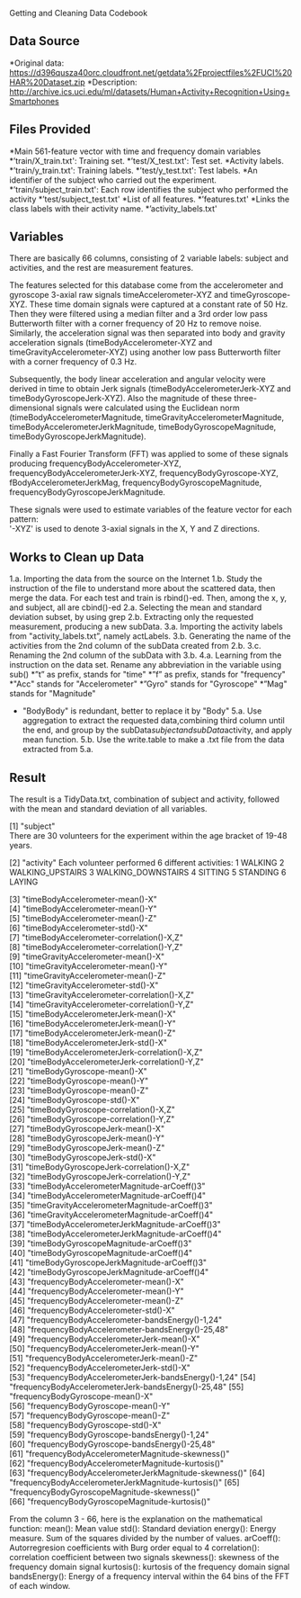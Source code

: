 Getting and Cleaning Data Codebook

## Data Source
*Original data: https://d396qusza40orc.cloudfront.net/getdata%2Fprojectfiles%2FUCI%20HAR%20Dataset.zip
*Description: http://archive.ics.uci.edu/ml/datasets/Human+Activity+Recognition+Using+Smartphones

## Files Provided
*Main 561-feature vector with time and frequency domain variables
  *’train/X_train.txt': Training set.
  *’test/X_test.txt': Test set.
*Activity labels.
  *’train/y_train.txt': Training labels.
  *’test/y_test.txt': Test labels.
*An identifier of the subject who carried out the experiment.
  *’train/subject_train.txt': Each row identifies the subject who performed the activity
  *’test/subject_test.txt'
*List of all features.
  *’features.txt'
*Links the class labels with their activity name.
  *’activity_labels.txt'

## Variables
There are basically 66 columns, consisting of 2 variable labels: subject and activities, and the rest are measurement features.

The features selected for this database come from the accelerometer and gyroscope 3-axial raw signals timeAccelerometer-XYZ and timeGyroscope-XYZ. These time domain signals were captured at a constant rate of 50 Hz. Then they were filtered using a median filter and a 3rd order low pass Butterworth filter with a corner frequency of 20 Hz to remove noise. Similarly, the acceleration signal was then separated into body and gravity acceleration signals (timeBodyAccelerometer-XYZ and timeGravityAccelerometer-XYZ) using another low pass Butterworth filter with a corner frequency of 0.3 Hz. 

Subsequently, the body linear acceleration and angular velocity were derived in time to obtain Jerk signals (timeBodyAccelerometerJerk-XYZ and timeBodyGyroscopeJerk-XYZ). Also the magnitude of these three-dimensional signals were calculated using the Euclidean norm (timeBodyAccelerometerMagnitude, timeGravityAccelerometerMagnitude, timeBodyAccelerometerJerkMagnitude, timeBodyGyroscopeMagnitude, timeBodyGyroscopeJerkMagnitude). 

Finally a Fast Fourier Transform (FFT) was applied to some of these signals producing frequencyBodyAccelerometer-XYZ, frequencyBodyAccelerometerJerk-XYZ, frequencyBodyGyroscope-XYZ, fBodyAccelerometerJerkMag, frequencyBodyGyroscopeMagnitude, frequencyBodyGyroscopeJerkMagnitude.

These signals were used to estimate variables of the feature vector for each pattern:  
'-XYZ' is used to denote 3-axial signals in the X, Y and Z directions.

## Works to Clean up Data
1.a. Importing the data from the source on the Internet
1.b. Study the instruction of the file to understand more about the scattered data, then merge the data. For each test and train is rbind()-ed. Then, among the x, y, and subject, all are cbind()-ed
2.a. Selecting the mean and standard deviation subset, by using grep
2.b. Extracting only the requested measurement, producing a new subData.
3.a. Importing the activity labels from "activity_labels.txt”, namely actLabels.
3.b. Generating the name of the activities from the 2nd column of the subData created from 2.b.
3.c. Renaming the 2nd column of the subData with 3.b.
4.a. Learning from the instruction on the data set. Rename any abbreviation in the variable using sub()
  *”t” as prefix, stands for "time"
  *”f” as prefix, stands for "frequency"
  *"Acc" stands for "Accelerometer"
  *”Gyro" stands for "Gyroscope"
  *”Mag" stands for "Magnitude"
  * "BodyBody" is redundant, better to replace it by "Body"
5.a. Use aggregation to extract the requested data,combining third column until the end, and group by the subData$subject and subData$activity, and apply mean function.
5.b. Use the write.table to make a .txt file from the data extracted from 5.a.

## Result
The result is a TidyData.txt, combination of subject and activity, followed with the mean and standard deviation of all variables.

 [1] "subject"   
There are 30 volunteers for the experiment within the age bracket of 19-48 years.
                                        
 [2] "activity"
Each volunteer performed 6 different activities:
	1 WALKING
	2 WALKING_UPSTAIRS
	3 WALKING_DOWNSTAIRS
	4 SITTING
	5 STANDING
	6 LAYING

 [3] "timeBodyAccelerometer-mean()-X"                    
 [4] "timeBodyAccelerometer-mean()-Y"                    
 [5] "timeBodyAccelerometer-mean()-Z"                    
 [6] "timeBodyAccelerometer-std()-X"                     
 [7] "timeBodyAccelerometer-correlation()-X,Z"           
 [8] "timeBodyAccelerometer-correlation()-Y,Z"           
 [9] "timeGravityAccelerometer-mean()-X"                 
[10] "timeGravityAccelerometer-mean()-Y"                 
[11] "timeGravityAccelerometer-mean()-Z"                 
[12] "timeGravityAccelerometer-std()-X"                  
[13] "timeGravityAccelerometer-correlation()-X,Z"        
[14] "timeGravityAccelerometer-correlation()-Y,Z"        
[15] "timeBodyAccelerometerJerk-mean()-X"                
[16] "timeBodyAccelerometerJerk-mean()-Y"                
[17] "timeBodyAccelerometerJerk-mean()-Z"                
[18] "timeBodyAccelerometerJerk-std()-X"                 
[19] "timeBodyAccelerometerJerk-correlation()-X,Z"       
[20] "timeBodyAccelerometerJerk-correlation()-Y,Z"       
[21] "timeBodyGyroscope-mean()-X"                        
[22] "timeBodyGyroscope-mean()-Y"                        
[23] "timeBodyGyroscope-mean()-Z"                        
[24] "timeBodyGyroscope-std()-X"                         
[25] "timeBodyGyroscope-correlation()-X,Z"               
[26] "timeBodyGyroscope-correlation()-Y,Z"               
[27] "timeBodyGyroscopeJerk-mean()-X"                    
[28] "timeBodyGyroscopeJerk-mean()-Y"                    
[29] "timeBodyGyroscopeJerk-mean()-Z"                    
[30] "timeBodyGyroscopeJerk-std()-X"                     
[31] "timeBodyGyroscopeJerk-correlation()-X,Z"           
[32] "timeBodyGyroscopeJerk-correlation()-Y,Z"           
[33] "timeBodyAccelerometerMagnitude-arCoeff()3"         
[34] "timeBodyAccelerometerMagnitude-arCoeff()4"         
[35] "timeGravityAccelerometerMagnitude-arCoeff()3"      
[36] "timeGravityAccelerometerMagnitude-arCoeff()4"      
[37] "timeBodyAccelerometerJerkMagnitude-arCoeff()3"     
[38] "timeBodyAccelerometerJerkMagnitude-arCoeff()4"     
[39] "timeBodyGyroscopeMagnitude-arCoeff()3"             
[40] "timeBodyGyroscopeMagnitude-arCoeff()4"             
[41] "timeBodyGyroscopeJerkMagnitude-arCoeff()3"         
[42] "timeBodyGyroscopeJerkMagnitude-arCoeff()4"         
[43] "frequencyBodyAccelerometer-mean()-X"               
[44] "frequencyBodyAccelerometer-mean()-Y"               
[45] "frequencyBodyAccelerometer-mean()-Z"               
[46] "frequencyBodyAccelerometer-std()-X"                
[47] "frequencyBodyAccelerometer-bandsEnergy()-1,24"     
[48] "frequencyBodyAccelerometer-bandsEnergy()-25,48"    
[49] "frequencyBodyAccelerometerJerk-mean()-X"           
[50] "frequencyBodyAccelerometerJerk-mean()-Y"           
[51] "frequencyBodyAccelerometerJerk-mean()-Z"           
[52] "frequencyBodyAccelerometerJerk-std()-X"            
[53] "frequencyBodyAccelerometerJerk-bandsEnergy()-1,24" 
[54] "frequencyBodyAccelerometerJerk-bandsEnergy()-25,48"
[55] "frequencyBodyGyroscope-mean()-X"                   
[56] "frequencyBodyGyroscope-mean()-Y"                   
[57] "frequencyBodyGyroscope-mean()-Z"                   
[58] "frequencyBodyGyroscope-std()-X"                    
[59] "frequencyBodyGyroscope-bandsEnergy()-1,24"         
[60] "frequencyBodyGyroscope-bandsEnergy()-25,48"        
[61] "frequencyBodyAccelerometerMagnitude-skewness()"    
[62] "frequencyBodyAccelerometerMagnitude-kurtosis()"    
[63] "frequencyBodyAccelerometerJerkMagnitude-skewness()"
[64] "frequencyBodyAccelerometerJerkMagnitude-kurtosis()"
[65] "frequencyBodyGyroscopeMagnitude-skewness()"        
[66] "frequencyBodyGyroscopeMagnitude-kurtosis()" 


From the column 3 - 66, here is the explanation on the mathematical function:
mean(): Mean value
std(): Standard deviation
energy(): Energy measure. Sum of the squares divided by the number of values. 
arCoeff(): Autorregresion coefficients with Burg order equal to 4
correlation(): correlation coefficient between two signals
skewness(): skewness of the frequency domain signal 
kurtosis(): kurtosis of the frequency domain signal 
bandsEnergy(): Energy of a frequency interval within the 64 bins of the FFT of each window.
